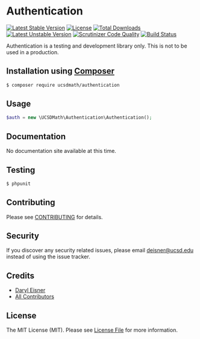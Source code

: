 # Authentication[![Latest Stable Version](https://poser.pugx.org/ucsdmath/Authentication/v/stable)](https://packagist.org/packages/ucsdmath/Authentication)[![License](https://poser.pugx.org/ucsdmath/Authentication/license)](https://packagist.org/packages/ucsdmath/Authentication)[![Total Downloads](https://poser.pugx.org/ucsdmath/Authentication/downloads)](https://packagist.org/packages/ucsdmath/Authentication)[![Latest Unstable Version](https://poser.pugx.org/ucsdmath/Authentication/v/unstable)](https://packagist.org/packages/ucsdmath/Authentication)[![Scrutinizer Code Quality](https://scrutinizer-ci.com/g/ucsdmath/Authentication/badges/quality-score.png?b=master)](https://scrutinizer-ci.com/g/ucsdmath/Authentication/?branch=master)[![Build Status](https://scrutinizer-ci.com/g/ucsdmath/Authentication/badges/build.png?b=master)](https://scrutinizer-ci.com/g/ucsdmath/Authentication/build-status/master)Authentication is a testing and development library only. This is not to be used in a production.## Installation using [Composer](http://getcomposer.org/)```bash$ composer require ucsdmath/authentication```## Usage``` php$auth = new \UCSDMath\Authentication\Authentication();```## DocumentationNo documentation site available at this time.<!-- [Check out the documentation](http://math.ucsd.edu/~deisner/documentation/Authentication/) -->## Testing``` bash$ phpunit```## ContributingPlease see [CONTRIBUTING](CONTRIBUTING.md) for details.## SecurityIf you discover any security related issues, please email deisner@ucsd.edu instead of using the issue tracker.## Credits- [Daryl Eisner](https://github.com/UCSDMath)- [All Contributors](../../contributors)## LicenseThe MIT License (MIT). Please see [License File](LICENSE) for more information.